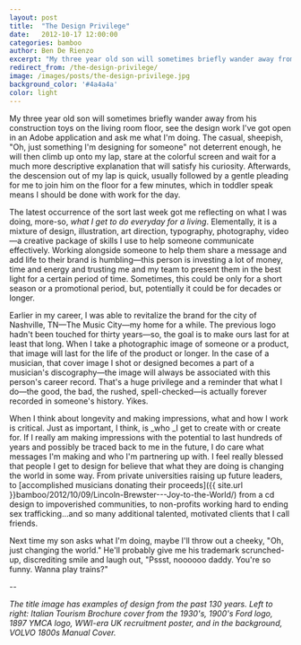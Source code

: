 ```yaml
---
layout: post
title:  "The Design Privilege"
date:   2012-10-17 12:00:00
categories: bamboo 
author: Ben De Rienzo
excerpt: "My three year old son will sometimes briefly wander away from his construction toys on the living room floor, see the design work I've got open in an Adobe application and ask me what I'm doing."
redirect_from: /the-design-privilege/
image: /images/posts/the-design-privilege.jpg
background_color: '#4a4a4a'
color: light
---
```


My three year old son will sometimes briefly wander away from his construction toys on the living room floor, see the design work I've got open in an Adobe application and ask me what I'm doing. The casual, sheepish, "Oh, just something I'm designing for someone" not deterrent enough, he will then climb up onto my lap, stare at the colorful screen and wait for a much more descriptive explanation that will satisfy his curiosity. Afterwards, the descension out of my lap is quick, usually followed by a gentle pleading for me to join him on the floor for a few minutes, which in toddler speak means I should be done with work for the day.

The latest occurrence of the sort last week got me reflecting on what I was doing, more-so, _what I get to do everyday_ _for a living_. Elementally, it is a mixture of design, illustration, art direction, typography, photography, video—a creative package of skills I use to help someone communicate effectively. Working alongside someone to help them share a message and add life to their brand is humbling—this person is investing a lot of money, time and energy and trusting me and my team to present them in the best light for a certain period of time. Sometimes, this could be only for a short season or a promotional period, but, potentially it could be for decades or longer.

Earlier in my career, I was able to revitalize the brand for the city of Nashville, TN—The Music City—my home for a while. The previous logo hadn't been touched for thirty years—so, the goal is to make ours last for at least that long. When I take a photographic image of someone or a product, that image will last for the life of the product or longer. In the case of a musician, that cover image I shot or designed becomes a part of a musician's discography—the image will always be associated with this person's career record. That's a huge privilege and a reminder that what I do—the good, the bad, the rushed, spell-checked—is actually forever recorded in someone's history. Yikes.

When I think about longevity and making impressions, what and how I work is critical. Just as important, I think, is _who _I get to create with or create for. If I really am making impressions with the potential to last hundreds of years and possibly be traced back to me in the future, I do care what messages I'm making and who I'm partnering up with. I feel really blessed that people I get to design for believe that what they are doing is changing the world in some way. From private universities raising up future leaders, to [accomplished musicians donating their proceeds]({{ site.url }}bamboo/2012/10/09/Lincoln-Brewster---Joy-to-the-World/) from a cd design to impoverished communities, to non-profits working hard to ending sex trafficking…and so many additional talented, motivated clients that I call friends.

Next time my son asks what I'm doing, maybe I'll throw out a cheeky, "Oh, just changing the world." He'll probably give me his trademark scrunched-up, discrediting smile and laugh out, "Pssst, noooooo daddy. You're so funny. Wanna play trains?"

--

_The title image has examples of design from the past 130 years. Left to right: Italian Tourism Brochure cover from the 1930's, 1900's Ford logo, 1897 YMCA logo, WWI-era UK recruitment poster, and in the background, VOLVO 1800s Manual Cover._